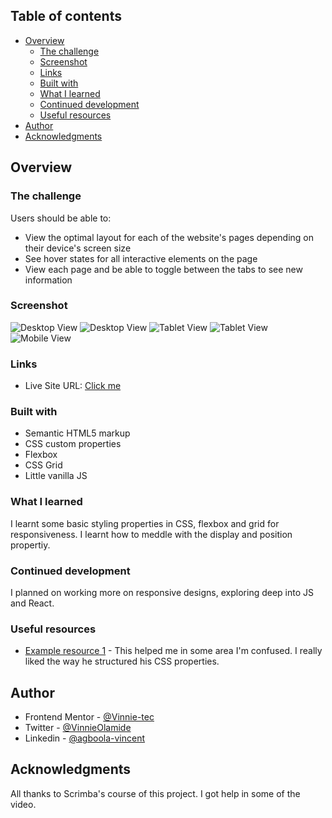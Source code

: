 ## Table of contents
- [Overview](#overview)
  - [The challenge](#the-challenge)
  - [Screenshot](#screenshot)
  - [Links](#links)
  - [Built with](#built-with)
  - [What I learned](#what-i-learned)
  - [Continued development](#continued-development)
  - [Useful resources](#useful-resources)
- [Author](#author)
- [Acknowledgments](#acknowledgments)

## Overview
### The challenge
Users should be able to:

- View the optimal layout for each of the website's pages depending on their device's screen size
- See hover states for all interactive elements on the page
- View each page and be able to toggle between the tabs to see new information

### Screenshot

![Desktop View](./assets/Screenshot/screenshot.png)
![Desktop View](./assets/Screenshot/screenshot1.png)
![Tablet View](./assets/Screenshot/screenshot2.png)
![Tablet View](./assets/Screenshot/screenshot3.png)
![Mobile View](./assets/Screenshot/screenshot5.png)

### Links

- Live Site URL: [Click me](https://vinnie-tec.github.io/Space-Tourism-Page/crew-engineer.html)

### Built with

- Semantic HTML5 markup
- CSS custom properties
- Flexbox
- CSS Grid
- Little vanilla JS

### What I learned
I learnt some basic styling properties in CSS, flexbox and grid for responsiveness. I learnt how to meddle with the display and position propertiy.

### Continued development

I planned on working more on responsive designs, exploring deep into JS and React.

### Useful resources

- [Example resource 1](https://github.com/LoufaSupreme/scrimba_space-tourism/blob/main/index.css) - This helped me in some area I'm confused. I really liked the way he structured his CSS properties.

## Author

- Frontend Mentor - [@Vinnie-tec](https://www.frontendmentor.io/profile/Vinnie-tec)
- Twitter - [@VinnieOlamide](https://www.twitter.com/VinnieOlamide)
- Linkedin - [@agboola-vincent](https://www.linkedin.com/in/agboola-vincent)

## Acknowledgments

All thanks to Scrimba's course of this project. I got help in some of the video. 